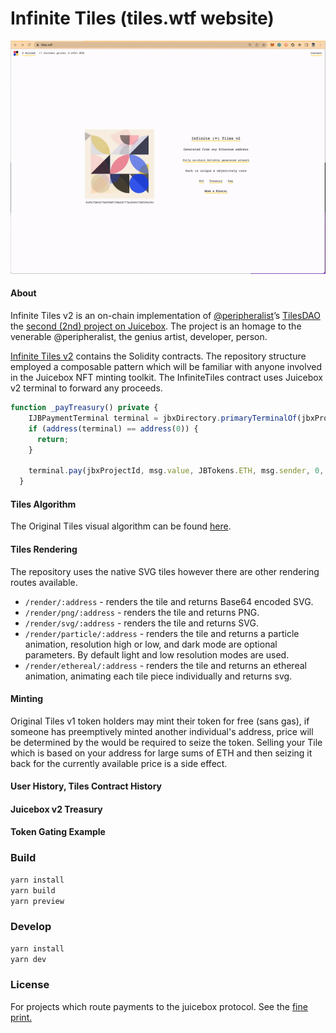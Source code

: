 # Infinite Tiles (tiles.wtf website)

<p align="center">
  <img src="docs/imgs/website-tiles.gif" />
</p>

#### About

Infinite Tiles v2 is an on-chain implementation of [@peripheralist](https://twitter.com/peripheralist)’s [TilesDAO](https://github.com/TileDAO) the [second (2nd) project on Juicebox](https://juicebox.money/#/p/tiles). The project is an homage to the venerable @peripheralist, the genius artist, developer, person.

[Infinite Tiles v2](https://github.com/tankbottoms/tiles-on-chain) contains the Solidity contracts. The repository structure employed a composable pattern which will be familiar with anyone involved in the Juicebox NFT minting toolkit. The InfiniteTiles contract uses Juicebox v2 terminal to forward any proceeds.

```typescript
function _payTreasury() private {
    IJBPaymentTerminal terminal = jbxDirectory.primaryTerminalOf(jbxProjectId, JBTokens.ETH);
    if (address(terminal) == address(0)) {
      return;
    }

    terminal.pay(jbxProjectId, msg.value, JBTokens.ETH, msg.sender, 0, false, '', '');
  }
```

#### Tiles Algorithm

The Original Tiles visual algorithm can be found [here](https://github.com/tankbottoms/tiles-wtf-gallery/blob/main/src/tiles/tilesStandalone.ts).

#### Tiles Rendering

The repository uses the native SVG tiles however there are other rendering routes available.

- `/render/:address` - renders the tile and returns Base64 encoded SVG.
- `/render/png/:address` - renders the tile and returns PNG.
- `/render/svg/:address` - renders the tile and returns SVG.
- `/render/particle/:address` - renders the tile and returns a particle animation, resolution high or low, and dark mode are optional parameters. By default light and low resolution modes are used.
- `/render/ethereal/:address` - renders the tile and returns an ethereal animation, animating each tile piece individually and returns svg.

#### Minting

Original Tiles v1 token holders may mint their token for free (sans gas), if someone has preemptively minted another individual's address, price will be determined by the would be required to seize the token. Selling your Tile which is based on your address for large sums of ETH and then seizing it back for the currently available price is a side effect.

#### User History, Tiles Contract History

#### Juicebox v2 Treasury

#### Token Gating Example

### Build

```bash
yarn install
yarn build
yarn preview
```

### Develop

```bash
yarn install
yarn dev
```

### License

For projects which route payments to the juicebox protocol. See the [fine print.](./LICENSE)

